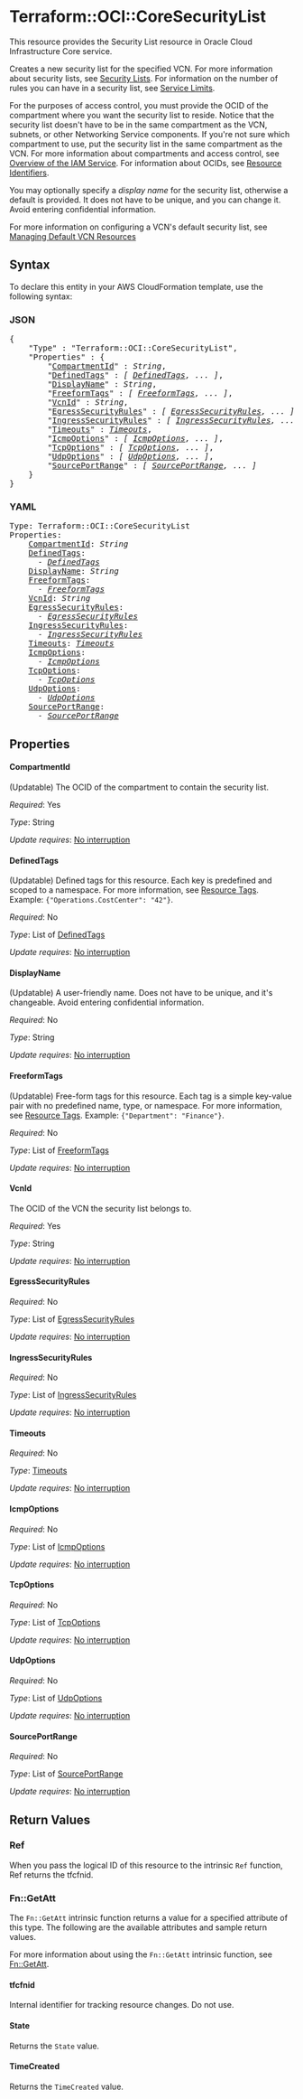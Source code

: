 # Terraform::OCI::CoreSecurityList

This resource provides the Security List resource in Oracle Cloud Infrastructure Core service.

Creates a new security list for the specified VCN. For more information
about security lists, see [Security Lists](https://docs.cloud.oracle.com/iaas/Content/Network/Concepts/securitylists.htm).
For information on the number of rules you can have in a security list, see
[Service Limits](https://docs.cloud.oracle.com/iaas/Content/General/Concepts/servicelimits.htm).

For the purposes of access control, you must provide the OCID of the compartment where you want the security
list to reside. Notice that the security list doesn't have to be in the same compartment as the VCN, subnets,
or other Networking Service components. If you're not sure which compartment to use, put the security
list in the same compartment as the VCN. For more information about compartments and access control, see
[Overview of the IAM Service](https://docs.cloud.oracle.com/iaas/Content/Identity/Concepts/overview.htm). For information about OCIDs, see
[Resource Identifiers](https://docs.cloud.oracle.com/iaas/Content/General/Concepts/identifiers.htm).

You may optionally specify a *display name* for the security list, otherwise a default is provided.
It does not have to be unique, and you can change it. Avoid entering confidential information.

For more information on configuring a VCN's default security list, see [Managing Default VCN Resources](/docs/providers/oci/guides/managing_default_resources.html)

## Syntax

To declare this entity in your AWS CloudFormation template, use the following syntax:

### JSON

<pre>
{
    "Type" : "Terraform::OCI::CoreSecurityList",
    "Properties" : {
        "<a href="#compartmentid" title="CompartmentId">CompartmentId</a>" : <i>String</i>,
        "<a href="#definedtags" title="DefinedTags">DefinedTags</a>" : <i>[ <a href="definedtags.md">DefinedTags</a>, ... ]</i>,
        "<a href="#displayname" title="DisplayName">DisplayName</a>" : <i>String</i>,
        "<a href="#freeformtags" title="FreeformTags">FreeformTags</a>" : <i>[ <a href="freeformtags.md">FreeformTags</a>, ... ]</i>,
        "<a href="#vcnid" title="VcnId">VcnId</a>" : <i>String</i>,
        "<a href="#egresssecurityrules" title="EgressSecurityRules">EgressSecurityRules</a>" : <i>[ <a href="egresssecurityrules.md">EgressSecurityRules</a>, ... ]</i>,
        "<a href="#ingresssecurityrules" title="IngressSecurityRules">IngressSecurityRules</a>" : <i>[ <a href="ingresssecurityrules.md">IngressSecurityRules</a>, ... ]</i>,
        "<a href="#timeouts" title="Timeouts">Timeouts</a>" : <i><a href="timeouts.md">Timeouts</a></i>,
        "<a href="#icmpoptions" title="IcmpOptions">IcmpOptions</a>" : <i>[ <a href="icmpoptions.md">IcmpOptions</a>, ... ]</i>,
        "<a href="#tcpoptions" title="TcpOptions">TcpOptions</a>" : <i>[ <a href="tcpoptions.md">TcpOptions</a>, ... ]</i>,
        "<a href="#udpoptions" title="UdpOptions">UdpOptions</a>" : <i>[ <a href="udpoptions.md">UdpOptions</a>, ... ]</i>,
        "<a href="#sourceportrange" title="SourcePortRange">SourcePortRange</a>" : <i>[ <a href="sourceportrange.md">SourcePortRange</a>, ... ]</i>
    }
}
</pre>

### YAML

<pre>
Type: Terraform::OCI::CoreSecurityList
Properties:
    <a href="#compartmentid" title="CompartmentId">CompartmentId</a>: <i>String</i>
    <a href="#definedtags" title="DefinedTags">DefinedTags</a>: <i>
      - <a href="definedtags.md">DefinedTags</a></i>
    <a href="#displayname" title="DisplayName">DisplayName</a>: <i>String</i>
    <a href="#freeformtags" title="FreeformTags">FreeformTags</a>: <i>
      - <a href="freeformtags.md">FreeformTags</a></i>
    <a href="#vcnid" title="VcnId">VcnId</a>: <i>String</i>
    <a href="#egresssecurityrules" title="EgressSecurityRules">EgressSecurityRules</a>: <i>
      - <a href="egresssecurityrules.md">EgressSecurityRules</a></i>
    <a href="#ingresssecurityrules" title="IngressSecurityRules">IngressSecurityRules</a>: <i>
      - <a href="ingresssecurityrules.md">IngressSecurityRules</a></i>
    <a href="#timeouts" title="Timeouts">Timeouts</a>: <i><a href="timeouts.md">Timeouts</a></i>
    <a href="#icmpoptions" title="IcmpOptions">IcmpOptions</a>: <i>
      - <a href="icmpoptions.md">IcmpOptions</a></i>
    <a href="#tcpoptions" title="TcpOptions">TcpOptions</a>: <i>
      - <a href="tcpoptions.md">TcpOptions</a></i>
    <a href="#udpoptions" title="UdpOptions">UdpOptions</a>: <i>
      - <a href="udpoptions.md">UdpOptions</a></i>
    <a href="#sourceportrange" title="SourcePortRange">SourcePortRange</a>: <i>
      - <a href="sourceportrange.md">SourcePortRange</a></i>
</pre>

## Properties

#### CompartmentId

(Updatable) The OCID of the compartment to contain the security list.

_Required_: Yes

_Type_: String

_Update requires_: [No interruption](https://docs.aws.amazon.com/AWSCloudFormation/latest/UserGuide/using-cfn-updating-stacks-update-behaviors.html#update-no-interrupt)

#### DefinedTags

(Updatable) Defined tags for this resource. Each key is predefined and scoped to a namespace. For more information, see [Resource Tags](https://docs.cloud.oracle.com/iaas/Content/General/Concepts/resourcetags.htm).  Example: `{"Operations.CostCenter": "42"}`.

_Required_: No

_Type_: List of <a href="definedtags.md">DefinedTags</a>

_Update requires_: [No interruption](https://docs.aws.amazon.com/AWSCloudFormation/latest/UserGuide/using-cfn-updating-stacks-update-behaviors.html#update-no-interrupt)

#### DisplayName

(Updatable) A user-friendly name. Does not have to be unique, and it's changeable. Avoid entering confidential information.

_Required_: No

_Type_: String

_Update requires_: [No interruption](https://docs.aws.amazon.com/AWSCloudFormation/latest/UserGuide/using-cfn-updating-stacks-update-behaviors.html#update-no-interrupt)

#### FreeformTags

(Updatable) Free-form tags for this resource. Each tag is a simple key-value pair with no predefined name, type, or namespace. For more information, see [Resource Tags](https://docs.cloud.oracle.com/iaas/Content/General/Concepts/resourcetags.htm).  Example: `{"Department": "Finance"}`.

_Required_: No

_Type_: List of <a href="freeformtags.md">FreeformTags</a>

_Update requires_: [No interruption](https://docs.aws.amazon.com/AWSCloudFormation/latest/UserGuide/using-cfn-updating-stacks-update-behaviors.html#update-no-interrupt)

#### VcnId

The OCID of the VCN the security list belongs to.

_Required_: Yes

_Type_: String

_Update requires_: [No interruption](https://docs.aws.amazon.com/AWSCloudFormation/latest/UserGuide/using-cfn-updating-stacks-update-behaviors.html#update-no-interrupt)

#### EgressSecurityRules

_Required_: No

_Type_: List of <a href="egresssecurityrules.md">EgressSecurityRules</a>

_Update requires_: [No interruption](https://docs.aws.amazon.com/AWSCloudFormation/latest/UserGuide/using-cfn-updating-stacks-update-behaviors.html#update-no-interrupt)

#### IngressSecurityRules

_Required_: No

_Type_: List of <a href="ingresssecurityrules.md">IngressSecurityRules</a>

_Update requires_: [No interruption](https://docs.aws.amazon.com/AWSCloudFormation/latest/UserGuide/using-cfn-updating-stacks-update-behaviors.html#update-no-interrupt)

#### Timeouts

_Required_: No

_Type_: <a href="timeouts.md">Timeouts</a>

_Update requires_: [No interruption](https://docs.aws.amazon.com/AWSCloudFormation/latest/UserGuide/using-cfn-updating-stacks-update-behaviors.html#update-no-interrupt)

#### IcmpOptions

_Required_: No

_Type_: List of <a href="icmpoptions.md">IcmpOptions</a>

_Update requires_: [No interruption](https://docs.aws.amazon.com/AWSCloudFormation/latest/UserGuide/using-cfn-updating-stacks-update-behaviors.html#update-no-interrupt)

#### TcpOptions

_Required_: No

_Type_: List of <a href="tcpoptions.md">TcpOptions</a>

_Update requires_: [No interruption](https://docs.aws.amazon.com/AWSCloudFormation/latest/UserGuide/using-cfn-updating-stacks-update-behaviors.html#update-no-interrupt)

#### UdpOptions

_Required_: No

_Type_: List of <a href="udpoptions.md">UdpOptions</a>

_Update requires_: [No interruption](https://docs.aws.amazon.com/AWSCloudFormation/latest/UserGuide/using-cfn-updating-stacks-update-behaviors.html#update-no-interrupt)

#### SourcePortRange

_Required_: No

_Type_: List of <a href="sourceportrange.md">SourcePortRange</a>

_Update requires_: [No interruption](https://docs.aws.amazon.com/AWSCloudFormation/latest/UserGuide/using-cfn-updating-stacks-update-behaviors.html#update-no-interrupt)

## Return Values

### Ref

When you pass the logical ID of this resource to the intrinsic `Ref` function, Ref returns the tfcfnid.

### Fn::GetAtt

The `Fn::GetAtt` intrinsic function returns a value for a specified attribute of this type. The following are the available attributes and sample return values.

For more information about using the `Fn::GetAtt` intrinsic function, see [Fn::GetAtt](https://docs.aws.amazon.com/AWSCloudFormation/latest/UserGuide/intrinsic-function-reference-getatt.html).

#### tfcfnid

Internal identifier for tracking resource changes. Do not use.

#### State

Returns the <code>State</code> value.

#### TimeCreated

Returns the <code>TimeCreated</code> value.

